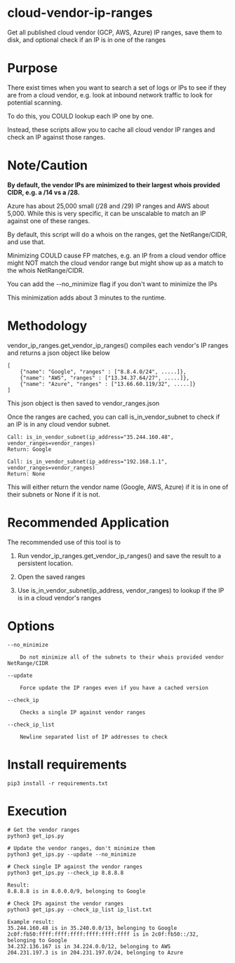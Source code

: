 # cloud-vendor-ip-ranges
Get all published cloud vendor (GCP, AWS, Azure) IP ranges, save them to disk, and optional check if an IP is in one of the ranges

# Purpose
There exist times when you want to search a set of logs or IPs to see if they are from a cloud vendor, e.g. look at inbound network traffic to look for potential scanning.

To do this, you COULD lookup each IP one by one.

Instead, these scripts allow you to cache all cloud vendor IP ranges and check an IP against those ranges.

# Note/Caution
**By default, the vendor IPs are minimized to their largest whois provided CIDR, e.g. a /14 vs a /28.**

Azure has about 25,000 small (/28 and /29) IP ranges and AWS about 5,000.  While this is very specific, it can be unscalable to match an IP against one of these ranges.

By default, this script will do a whois on the ranges, get the NetRange/CIDR, and use that.  

Minimizing COULD cause FP matches, e.g. an IP from a cloud vendor office might NOT match the cloud vendor range but might show up as a match to the whois NetRange/CIDR.

You can add the --no_minimize flag if you don't want to minimize the IPs

This minimization adds about 3 minutes to the runtime.

# Methodology

vendor_ip_ranges.get_vendor_ip_ranges() compiles each vendor's IP ranges and returns a json object like below

```
[
    {"name": "Google", "ranges" : ["8.8.4.0/24", .....]},
    {"name": "AWS", "ranges" : ["13.34.37.64/27", .....]},
    {"name": "Azure", "ranges" : ["13.66.60.119/32", .....]}
]
```

This json object is then saved to vendor_ranges.json

Once the ranges are cached, you can call is_in_vendor_subnet to check if an IP is in any cloud vendor subnet.

```
Call: is_in_vendor_subnet(ip_address="35.244.160.48", vendor_ranges=vendor_ranges)
Return: Google

Call: is_in_vendor_subnet(ip_address="192.168.1.1", vendor_ranges=vendor_ranges)
Return: None

```

This will either return the vendor name (Google, AWS, Azure) if it is in one of their subnets or None if it is not.

# Recommended Application

The recommended use of this tool is to 

1. Run vendor_ip_ranges.get_vendor_ip_ranges() and save the result to a persistent location.

2. Open the saved ranges

3. Use is_in_vendor_subnet(ip_address, vendor_ranges) to lookup if the IP is in a cloud vendor's ranges

# Options

```
--no_minimize

    Do not minimize all of the subnets to their whois provided vendor NetRange/CIDR

--update 

    Force update the IP ranges even if you have a cached version

--check_ip

    Checks a single IP against vendor ranges

--check_ip_list

    Newline separated list of IP addresses to check
```

# Install requirements
```
pip3 install -r requirements.txt
```

# Execution
```
# Get the vendor ranges
python3 get_ips.py
```

```
# Update the vendor ranges, don't minimize them
python3 get_ips.py --update --no_minimize
```

```
# Check single IP against the vendor ranges
python3 get_ips.py --check_ip 8.8.8.8

Result:
8.8.8.8 is in 8.0.0.0/9, belonging to Google
```

```
# Check IPs against the vendor ranges
python3 get_ips.py --check_ip_list ip_list.txt

Example result:
35.244.160.48 is in 35.240.0.0/13, belonging to Google
2c0f:fb50:ffff:ffff:ffff:ffff:ffff:ffff is in 2c0f:fb50::/32, belonging to Google
34.232.136.167 is in 34.224.0.0/12, belonging to AWS
204.231.197.3 is in 204.231.197.0/24, belonging to Azure
```